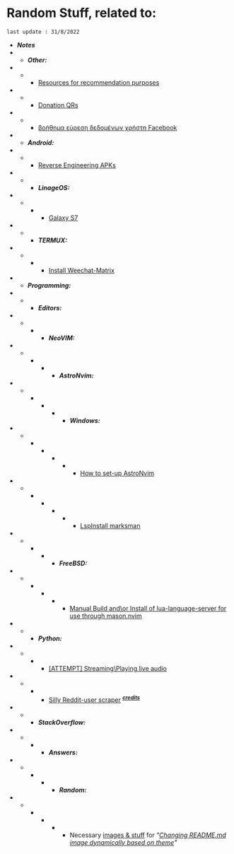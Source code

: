 # Random Stuff, related to:
`last update : 31/8/2022`

- ***Notes***
- - ***Other:***
- - - [Resources for recommendation purposes][3]
- - - [Donation QRs][12]
- - - [βοήθημα εύρεση δεδομένων χρήστη Facebook][14]
- - ***Android:***
- - - [Reverse Engineering APKs][11]
- - - ***LinageOS:***
- - - - [Galaxy S7][13]
- - - ***TERMUX:***
- - - - [Install Weechat-Matrix][9]
- - ***Programming:***
- - - ***Editors:***
- - - - ***NeoVIM:***
- - - - - ***AstroNvim:***
- - - - - - ***Windows:***
- - - - - - - [How to set-up AstroNvim][5]
- - - - - - - [LspInstall marksman][8]
- - - - - ***FreeBSD:***
- - - - - - [Manual Build and\\or Install of lua-language-server for use through mason.nvim][10]
- - - ***Python:***
- - - - [[ATTEMPT] Streaming\Playing live audio][4]
- - - - [Silly Reddit-user scraper][6] <sup>***[credits][7]***</sup>
- - - ***StackOverflow:***
- - - - ***Answers:***
- - - - - ***Random:***
- - - - - - Necessary [images & stuff][1] for *"[Changing README.md image dynamically based on theme][2]"*



[1]:  ./Programming/StackOverflow/Answers/70200610_11465149/README.md
[2]:  https://stackoverflow.com/a/70200610/11465149
[3]:  ./Notes/note1.md
[4]:  ./Notes/note2.md
[5]:  ./Notes/note3.md
[6]:  ./Programming/Python/reddit_scaper.py 
[7]:  https://github.com/nicholasserra/reddit-simple-media-scrape/blob/master/reddit_scrape.py
[8]:  ./Notes/note5.md
[9]:  ./Notes/note6.md
[10]: ./Notes/note7.md
[11]: ./Notes/note8.md
[12]: ./Notes/note9.md
[13]: ./Notes/note10.md
[14]: ./Notes/note11.md

<!--Just testing git again-->
